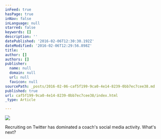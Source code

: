 ```yaml
---
inFeed: true
hasPage: true
inNav: false
inLanguage: null
starred: false
keywords: []
description: ''
datePublished: '2016-02-06T12:30:30.192Z'
dateModified: '2016-02-06T12:29:56.898Z'
title: ''
author: []
authors: []
publisher:
  name: null
  domain: null
  url: null
  favicon: null
sourcePath: _posts/2016-02-06-caf5f199-9ca0-4e14-8239-0bb7ec7cee38.md
published: true
url: caf5f199-9ca0-4e14-8239-0bb7ec7cee38/index.html
_type: Article

---
```

![](https://the-grid-user-content.s3-us-west-2.amazonaws.com/be1a4b58-548d-4c8d-a19d-57370f330f69.JPEG)

Recruiting on Twitter has dominated a coach's social media activity. What's next?